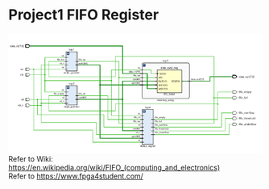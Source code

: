 # Project1 FIFO Register
![Schematic](https://github.com/TUSKILU/Verilog_project/blob/main/FIFO_Reg/fifo_sch.PNG)  
Refer to Wiki: https://en.wikipedia.org/wiki/FIFO_(computing_and_electronics)  
Refer to https://www.fpga4student.com/

